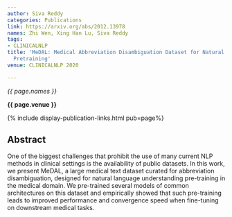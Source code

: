 ```yaml
---
author: Siva Reddy
categories: Publications
link: https://arxiv.org/abs/2012.13978
names: Zhi Wen, Xing Han Lu, Siva Reddy
tags:
- CLINICALNLP
title: 'MeDAL: Medical Abbreviation Disambiguation Dataset for Natural Language Understanding
  Pretraining'
venue: CLINICALNLP 2020

---
```


*{{ page.names }}*

**{{ page.venue }}**

{% include display-publication-links.html pub=page%}

## Abstract

One of the biggest challenges that prohibit the use of many current NLP methods in clinical settings is the availability of public datasets. In this work, we present MeDAL, a large medical text dataset curated for abbreviation disambiguation, designed for natural language understanding pre-training in the medical domain. We pre-trained several models of common architectures on this dataset and empirically showed that such pre-training leads to improved performance and convergence speed when fine-tuning on downstream medical tasks.